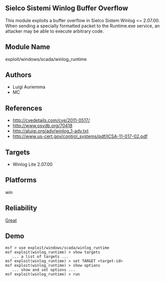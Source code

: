 ## Sielco Sistemi Winlog Buffer Overflow

This module exploits a buffer overflow in Sielco Sistem 
Winlog <= 2.07.00. When sending a specially formatted packet 
to the Runtime.exe service, an attacker may be able to 
execute arbitrary code.


## Module Name
exploit/windows/scada/winlog_runtime

## Authors
* Luigi Auriemma
* MC


## References
* http://cvedetails.com/cve/2011-0517/
* http://www.osvdb.org/70418
* http://aluigi.org/adv/winlog_1-adv.txt
* http://www.us-cert.gov/control_systems/pdf/ICSA-11-017-02.pdf



## Targets
* Winlog Lite 2.07.00


## Platforms
win

## Reliability
[Great](https://github.com/rapid7/metasploit-framework/wiki/Exploit-Ranking)

## Demo

```
msf > use exploit/windows/scada/winlog_runtime
msf exploit(winlog_runtime) > show targets
   ... a list of targets ...
msf exploit(winlog_runtime) > set TARGET <target-id>
msf exploit(winlog_runtime) > show options
   ... show and set options ...
msf exploit(winlog_runtime) > run
```
    
    